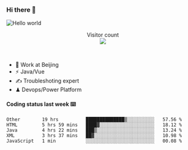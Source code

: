 ### Hi there 👋

<img src="https://raw.githubusercontent.com/sagar-viradiya/sagar-viradiya/master/resources/banner.png" alt="Hello world">
<p align="center"> 
  Visitor count<br/>
  <img src="https://profile-counter.glitch.me/youszoe/count.svg" />
</p>
<br/>

- 🍻 Work at Beijing 
- ⚡  Java/Vue
- ✍️  Troubleshoting expert
- ♟  Devops/Power Platform 

#### Coding status last week ⌨️

<!--START_SECTION:waka-->
```text
Other        19 hrs          ██████████████▒░░░░░░░░░░   57.56 % 
HTML         5 hrs 59 mins   ████▓░░░░░░░░░░░░░░░░░░░░   18.12 % 
Java         4 hrs 22 mins   ███▒░░░░░░░░░░░░░░░░░░░░░   13.24 % 
XML          3 hrs 37 mins   ██▓░░░░░░░░░░░░░░░░░░░░░░   10.98 % 
JavaScript   1 min           ░░░░░░░░░░░░░░░░░░░░░░░░░   00.08 % 
```
<!--END_SECTION:waka-->

<br/>
<center><img src="http://ghchart.rshah.org/409ba5/yousazoe" alt="" /></center>


